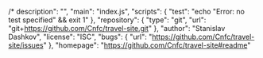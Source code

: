 
/*
description": "",
"main": "index.js",
"scripts": {
  "test": "echo \"Error: no test specified\" && exit 1"
},
"repository": {
  "type": "git",
  "url": "git+https://github.com/Cnfc/travel-site.git"
},
"author": "Stanislav Dashkov",
"license": "ISC",
"bugs": {
  "url": "https://github.com/Cnfc/travel-site/issues"
},
"homepage": "https://github.com/Cnfc/travel-site#readme"
